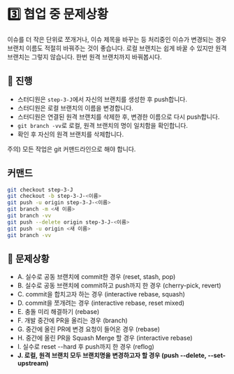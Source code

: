 # 3️⃣️ 협업 중 문제상황
 이슈를 더 작은 단위로 쪼개거나, 이슈 제목을 바꾸는 등 처리중인 이슈가 변경되는 경우 브랜치 이름도 적절히 바꿔주는 것이 좋습니다. 로컬 브랜치는 쉽게 바꿀 수 있지만 원격 브랜치는 그렇지 않습니다. 한번 원격 브랜치까지 바꿔봅시다. 

## 📜️ 진행
- 스터디원은 `step-3-J`에서 자신의 브랜치를 생성한 후 push합니다.
- 스터디원은 로컬 브랜치의 이름을 변경합니다.
- 스터디원은 연결된 원격 브랜치를 삭제한 후, 변경한 이름으로 다시 push합니다.
- `git branch -vv`로 로컬, 원격 브랜치의 명이 일치함을 확인합니다.
- 확인 후 자신의 원격 브랜치를 삭제합니다.

주의) 모든 작업은 git 커맨드라인으로 해야 합니다.

## 커맨드
```bash
git checkout step-3-J
git checkout -b step-3-J-<이름>
git push -u origin step-3-J-<이름>
git branch -m <새 이름>
git branch -vv
git push --delete origin step-3-J-<이름>
git push -u origin <새 이름>
git branch -vv
```

## 🚨️ 문제상황
- A. 실수로 공동 브랜치에 commit한 경우 (reset, stash, pop)
- B. 실수로 공동 브랜치에 commit하고 push까지 한 경우 (cherry-pick, revert)
- C. commit을 합치고자 하는 경우 (interactive rebase, squash)
- D. commit을 쪼개려는 경우 (interactive rebase, reset mixed)
- E. 충돌 미리 해결하기 (rebase)
- F. 개발 중간에 PR을 올리는 경우 (branch)
- G. 중간에 올린 PR에 변경 요청이 들어온 경우 (rebase)
- H. 중간에 올린 PR을 Squash Merge 할 경우 (interactive rebase)
- I. 실수로 reset --hard 후 push까지 한 경우 (reflog)
- **J. 로컬, 원격 브랜치 모두 브랜치명을 변경하고자 할 경우 (push --delete, --set-upstream)**